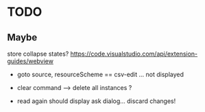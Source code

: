 # TODO



## Maybe



store collapse states?
https://code.visualstudio.com/api/extension-guides/webview

- goto source, resourceScheme == csv-edit ... not displayed

- clear command --> delete all instances ?



- read again should display ask dialog... discard changes!